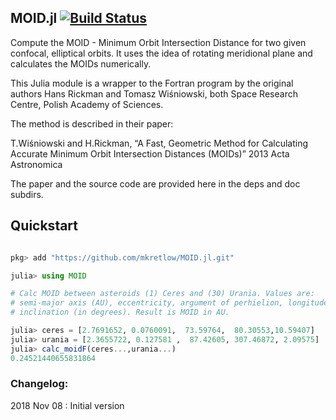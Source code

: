 ## MOID.jl [![Build Status](https://travis-ci.org/mkretlow/MOID.jl.png?branch=master)](https://travis-ci.org/mkretlow/MOID.jl)

Compute the MOID - Minimum Orbit Intersection Distance for two given confocal, elliptical orbits.
It uses the idea of rotating meridional plane and calculates the MOIDs numerically.

This Julia module is a wrapper to the Fortran program by the original authors Hans Rickman  and Tomasz Wiśniowski, both
Space Research Centre, Polish Academy of Sciences.

The method is described in their paper:

T.Wiśniowski and H.Rickman, “A Fast, Geometric Method for Calculating Accurate Minimum Orbit Intersection Distances (MOIDs)” 2013 Acta Astronomica

The paper and the source code are provided here in the deps and doc subdirs.

## Quickstart
```julia

pkg> add "https://github.com/mkretlow/MOID.jl.git"

julia> using MOID

# Calc MOID between asteroids (1) Ceres and (30) Urania. Values are: 
# semi-major axis (AU), eccentricity, argument of perhielion, longitude of ascending node,
# inclination (in degrees). Result is MOID in AU.

julia> ceres = [2.7691652, 0.0760091,  73.59764,  80.30553,10.59407]
julia> urania = [2.3655722, 0.127581 ,  87.42605, 307.46872, 2.09575]
julia> calc_moidF(ceres...,urania...)
0.24521440655831864
```

### Changelog:

2018 Nov 08 : Initial version
